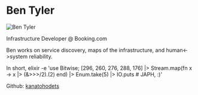# Ben Tyler

![Ben Tyler](http://s3.amazonaws.com/esl-conf-stg/media/files/000/000/062/thumbnail/240xheadshot.png?1459787352)

Infrastructure Developer @ Booking.com

Ben works on service discovery, maps of the infrastructure, and human<->system reliability.

In short, elixir -e 'use Bitwise; \[296, 260, 276, 288, 176\] |> Stream.map(fn x -> x |> (&>>>/2).(2) end) |> Enum.take(5) |> IO.puts # JAPH, :)'

Github: [kanatohodets](https://github.com/kanatohodets)

